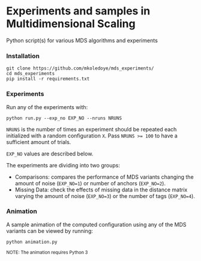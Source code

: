 # Experiments and samples in Multidimensional Scaling
Python script(s) for various MDS algorithms and experiments

### Installation
    git clone https://github.com/mkoledoye/mds_experiments/
    cd mds_experiments
    pip install -r requirements.txt

### Experiments
Run any of the experiments with:

    python run.py --exp_no EXP_NO --nruns NRUNS

`NRUNS` is the number of times an experiment should be repeated each initialized with a random configuration `X`. Pass `NRUNS >= 100` to have a sufficient amount of trials.

`EXP_NO` values are described below.

The experiments are dividing into two groups:

  - Comparisons:
    compares the performance of MDS variants changing the amount of noise (`EXP_NO=1`) or number of anchors (`EXP_NO=2`).
  - Missing Data:
    check the effects of missing data in the distance matrix varying the amount of noise (`EXP_NO=3`) or the number of tags (`EXP_NO=4`).

### Animation

A sample animation of the computed configuration using any of the MDS variants can be viewed by running:

`python animation.py`

<sub>NOTE: The animation requires Python 3</sub>

